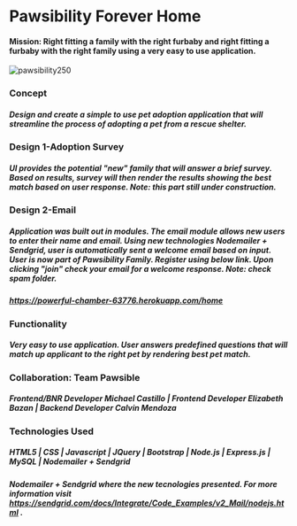 # Pawsibility Forever Home
#### Mission: Right fitting a family with the right furbaby and right fitting a furbaby with the right family using a very easy to use application.

               
![pawsibility250](https://user-images.githubusercontent.com/30742763/36911982-4b2305c6-1e13-11e8-990d-8d2019a28b05.png)

### **Concept**
##### Design and create a simple to use pet adoption application that will streamline the process of adopting a pet from a rescue shelter.

### **Design 1-Adoption Survey** 
##### UI provides the potential "new" family that will answer a brief survey. Based on results, survey will then render the results showing the best match based on user response. Note: this part still under ***construction***. 

### **Design 2-Email** 
##### Application was built out in modules. The email module allows new users to enter their name and email. Using new technologies Nodemailer + Sendgrid, user is automatically sent a welcome email based on input. User is now part of Pawsibility Family. Register using below link. Upon clicking "join" check your email for a welcome response. Note: check spam folder.

##### **https://powerful-chamber-63776.herokuapp.com/home**

### Functionality
##### Very easy to use application. User answers predefined questions that will match up applicant to the right pet by rendering best pet match.

### Collaboration: Team Pawsible
##### Frontend/BNR Developer Michael Castillo | Frontend Developer Elizabeth Bazan | Backend Developer Calvin Mendoza

### Technologies Used
##### HTML5 | CSS | Javascript | JQuery | Bootstrap | Node.js | Express.js | MySQL | Nodemailer + Sendgrid 
##### Nodemailer + Sendgrid where the new tecnologies presented. For more information visit https://sendgrid.com/docs/Integrate/Code_Examples/v2_Mail/nodejs.html .
